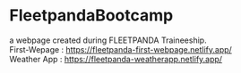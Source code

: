 # FleetpandaBootcamp
a webpage created during FLEETPANDA Traineeship.<br>
First-Wepage : https://fleetpanda-first-webpage.netlify.app/<br>
Weather App : https://fleetpanda-weatherapp.netlify.app/
